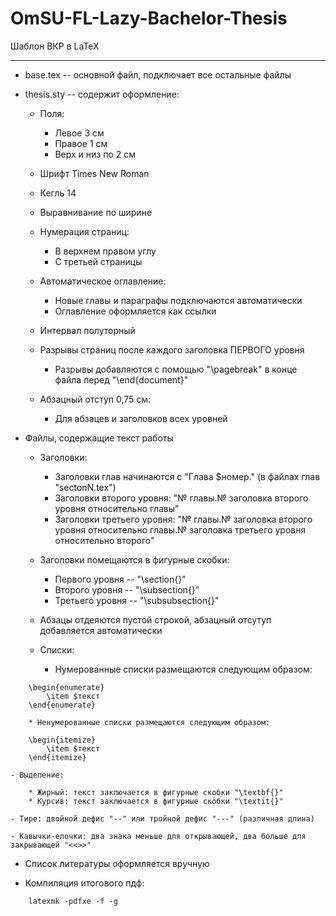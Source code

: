 # OmSU-FL-Lazy-Bachelor-Thesis
Шаблон ВКР в LaTeX
__________________

+ base.tex -- основной файл, подключает
все остальные файлы

+ thesis.sty -- содержит оформление:

	- Поля:

		* Левое 3 см
		* Правое 1 см
		* Верх и низ по 2 см

	- Шрифт Times New Roman

	- Кегль 14

	- Выравнивание по ширине

	- Нумерация страниц:

		* В верхнем правом углу
		* С третьей страницы

	- Автоматическое оглавление:

		* Новые главы и параграфы подключаются автоматически
		* Оглавление оформляется как ссылки

	- Интервал полуторный

	- Разрывы страниц после каждого заголовка ПЕРВОГО уровня

		* Разрывы добавляются с помощью "\pagebreak" в конце файла перед "\end{document}"

	- Абзацный отступ 0,75 см:

		* Для абзацев и заголовков всех уровней

+ Файлы, содержащие текст работы

	- Заголовки:

		* Заголовки глав начинаются с "Глава $номер." (в файлах глав "sectonN.tex")
		* Заголовки второго уровня: "№ главы.№ заголовка второго уровня относительно главы"
		* Заголовки третьего уровня: "№ главы.№ заголовка второго уровня относительно главы.№ заголовка третьего уровня относительно второго"

	- Заголовки помещаются в фигурные скобки:

		* Первого уровня -- "\section{}"
		* Второго уровня -- "\subsection{}"
		* Третьего уровня -- "\subsubsection{}"

	- Абзацы отдеяются пустой строкой, абзацный отсутуп добавляется автоматически

	- Списки:

		* Нумерованные списки размещаются следующим образом:
```
	\begin{enumerate}
		\item $текст
	\end{enumerate}
```
		* Ненумерованные списки размещаются следующим образом:
```
	\begin{itemize}
		\item $текст
	\end{itemize}
```
	- Выделение:

		* Жирный: текст заключается в фигурные скобки "\textbf{}"
		* Курсив: текст заключается в фигурные скобки "\textit{}"

	- Тире: двойной дефис "--" или тройной дефис "---" (различная длина)

	- Кавычки-елочки: два знака меньше для открывающей, два больше для закрывающей "<<>>"

+ Список литературы оформляется вручную

+ Компиляция итогового пдф:
```
	latexmk -pdfxe -f -g
```
